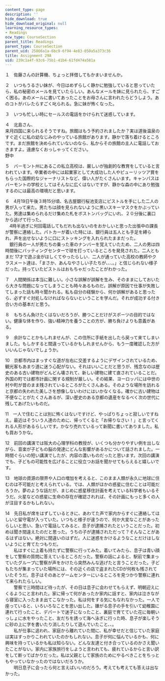 ```yaml
---
content_type: page
description: ''
hide_download: true
hide_download_original: null
learning_resource_types:
- Readings
ocw_type: CourseSection
parent_title: Readings
parent_type: CourseSection
parent_uid: 25866a1a-6bc9-6f94-4e83-050a5a373c36
title: Assignment 29A
uid: 239c1a4f-93c6-75b1-41b4-61fd474a581a
---
```


１　佐藤さんの計算機、ちょっと拝借してもかまいませんか。

２　いつもうるさい妹が、今日はめずらしく静かに勉強していると思っていたら、私の秘密のメールを見ていたらしい。あんなメールを妹に見られたら、すごく困る。あのメールに書いてあったことをお母さんに言われたらどうしよう。あのコトがバレたらすごく叱られる。急に妹が怖くなった。

３　いつも忙しい時にセールスの電話をかけられて迷惑しています。

４　北島さん、  
来月四国に来られるそうですね。旅館はもう予約されましたか？実は道後温泉のすぐ近くに私の幼なじみのやっている旅館があります。静かで落ち着けるところです。まだ旅館を決められていないのなら、私からその旅館の主人に電話しておきますよ。遠慮なくおっしゃってください。  
野中

５　バーモント州にあるこの私立高校は、厳しいが独創的な教育をしていると言われています。卒業者の中には起業家として大成功した人やピューリッツア賞をもらった国際的なジャーナリストなど、偉い人がたくさんいます。キャンパスはバーモントの学校としてはそんなに広くはないですが、静かな森の中にあり勉強するのには最高の環境だと思います。

６　4月19日午後３時15分頃、名古屋銀行桜池支店にピストルを手にした二人の男が入って来た。男たちは顔を見られないように黒いスキーマスクをかぶっていた。男達は集められるだけ集めた札をボストンバッグにいれ、２０分後に裏口から逃げて行った。  
　4時半過ぎに何回電話してもだれも出ないのをおかしいと思った出張中の課長が警察に連絡した。パトカーが着いた時には、銀行員は五人とも手足を縛られ、声を出せないように口にストッキングを入れられたままだった。  
　銀行員の一人が男たちの乗った車のナンバーを覚えていたため、二人の男は四時間後にバッティングセンターで球を打っているところを発見された。二人ともまだ 17才で遊ぶ金がほしくてやったらしい．二人が通っていた高校の教師やクラスメート達は、「まさか、あんなやさしい子たちが、、、。」と信じられない様子だった。持っていたピストルはおもちゃだったことがわかった。

７　人間関係は本当に難しい。小さな誤解が誤解を生み、そのままにしておいたら大きな問題になってしまうことも時々あるものだ。誤解が原因で仕事が失敗してしまった話も時々聞かれる。私も自分の経験から、何か誤解があると思ったら、必ずすぐ対処しなければならないということを学んだ。それが成功する付き合い方の基本だと思う。

８　もちろん負けたくはないだろうが、勝つことだけがスポーツの目的ではない。健康な体を作り、強い精神力を養うことの方が、勝ち負けよりも意義がある。

９　余計なことかもしれませんが、この住所に手紙を出したら戻って来てしまいました。もしかすると間違っているかもしれませんから、もう一度確認した方がいいんじゃないでしょうか。

10　京都市内はまっすぐな道が左右に交差するようにデザインされているため、観光客もあまり道に迷う心配がない。それはいいことだと思うが、残念なのは歴史のある古い建物がどんどん壊されて、新しい建物に建て直されていることだ。外国の町では都市計画に関する規制が厳しい。その結果、ヨーロッパには中世の村や町が昔のまま残されているところがたくさんある。そのような場所を訪れると京都の失われた美しさを想像しないわけにはいかなくなる。確かに古い建物は不便なことがたくさんあるが、深い歴史のある京都の遺産をなるべく次の世代に残してあげたいものだ。

11　一人で住むことは別に怖くはないですけど、やっぱりちょっと寂しいですねえ。最近はそういう人達のために、帰ってくると「お帰りなさい！」と言ってくれる人形があるらしいです。かなり売れているって新聞に書いてありました。私も買おうかな。

12　前回の講演では阪大の心理学科の教授が、いくつも分かりやすい例を出しながら、音楽が子どもの脳の発達にどんな影響があるかについて話されました。一時間ぐらいの短い講演でしたが、内容の濃いものだったと思います。次回の講演でも、子どもの可能性を広げることに役立つお話を聞かせてもらえると嬉しいです。

13　地球の資源の限界や人口の増加を考えると、このまま人類が永久に地球に住むのは不可能だと考えられている。では、人類がほかの惑星に住むことは可能だろうか。夢のような話だが、まじめに惑星移住計画を考えている科学者もいるそうだ。火星などの惑星に生命の存在が確認されれば、その計画にもっと多くの人が注目するかもしれない。

14　先日私が席をはずしているときに、あわてた声で家内からすぐに連絡してほしいと留守電が入っていた。いつもと様子が違うので、何か大変なことがあったらしいと思い、急いで電話してみると、息子が逮捕されたということだった。初めは聞き間違えたのだと思った。うちの子が逮捕されただって？そんなことがあるはずはない。絶対に間違いのはずだ。人に迷惑をかけるようなことだけはしないようにと育てたつもりだ。  
　　私はすぐに上着も持たずに警察に行ってみた。着いてみたら、息子は青い顔をして警察の質問に答えているところだった。警察の話によると、駅前で集まっていたグループに警察が声をかけたら突然みんな逃げたと言うことだった。子どもたちが集まっていた場所には、その近くの店で盗まれたCDが何枚も残されていたそうだ。息子はそのあとゲームセンターにいるところを見つかり警察に連れて来られたらしい。  
　　警察で三時間ほど待ったが、その日は息子に会わせてもらえず、明朝迎えにくるようにと言われた。家に帰って何があったか家内に話すと、家内は泣きながら寝室に入ったまま出てこなかった。私は何をする気にもなれなかった。一人で座っていると、いろいろなことを思い出した。嫌がる息子の手を引いて幼稚園に連れて行ったこと、デパートで迷子になったこと、裏庭で育てていた花に毎朝いっしょに水をやったこと、友だちを誘って海へ泳ぎに行った時、息子が楽しそうに砂の上に字を書いたり消したりして遊んでいたこと、、。  
　　私が仕事に追われ、家庭から離れていた間に、私が幸せだと信じていた家庭は実はすっかりこわれていたのかもしれない。息子が何に悩んでいるかも、何に興味を持っているかも私は知らない。どんな友達と付き合っているのかさえ聞いたことがない。家内に家族旅行をしようと言われても、疲れているからと言い訳をして断ってばかりだった。私は父親として家族のためにやるべきことをちっともやっていなかったのではないだろうか。  
　　明日息子に会ったら何と言えばいいのだろう。考えても考えても答えは出なかった。